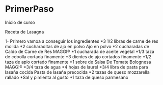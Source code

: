 # PrimerPaso
Inicio de curso

Receta de Lasagna

1- Primero vamoa a conseguir los ingredientes 
   *3 1/2 libras de carne de res molida
   *2 cucharaditas de ajo en polvo Ajo en polvo
   *2 cucharadas de Caldo de Carne de Res MAGGI®
   *1 cucharada de aceite vegetal
   *1/3 taza de cebolla cortada finamente
   *3 dientes de ajo cortados finamente
   *1/2 taza de apio cortado finamente
   *1 sobre de Salsa De Tomate Bolognesa MAGGI®
   *3/4 taza de agua
   *4 hojas de laurel
   *3/4 libra de pasta para lasaña cocida Pasta de lasaña precocida
   *2 tazas de queso mozzarella rallado
   *Sal y pimienta al gusto
   *1 taza de queso parmesano
